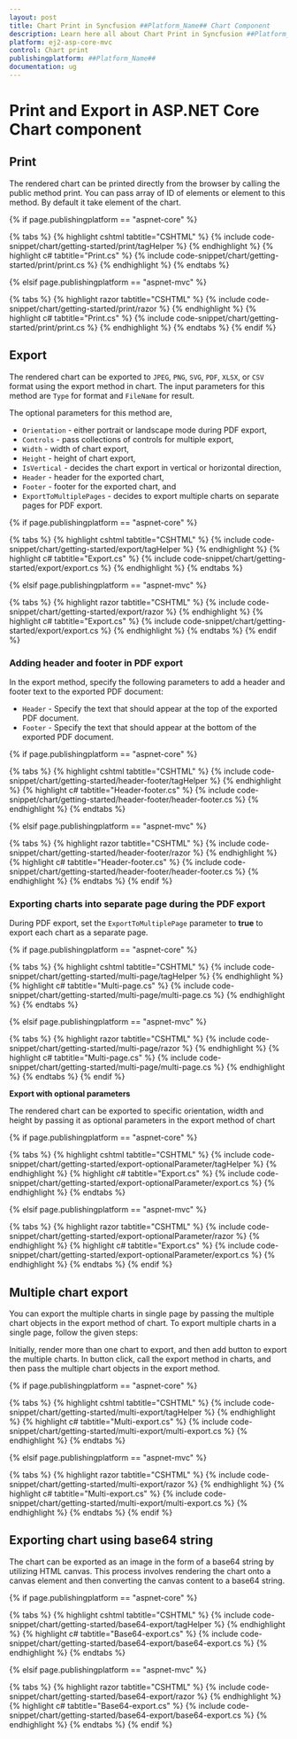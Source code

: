 ```yaml
---
layout: post
title: Chart Print in Syncfusion ##Platform_Name## Chart Component
description: Learn here all about Chart Print in Syncfusion ##Platform_Name## Chart component of Syncfusion Essential JS 2 and more.
platform: ej2-asp-core-mvc
control: Chart print
publishingplatform: ##Platform_Name##
documentation: ug
---
```


# Print and Export in ASP.NET Core Chart component

## Print

The rendered chart can be printed directly from the browser by calling the public method print. You can pass array of ID of elements or element to this method. By default it take element of the chart.

{% if page.publishingplatform == "aspnet-core" %}

{% tabs %}
{% highlight cshtml tabtitle="CSHTML" %}
{% include code-snippet/chart/getting-started/print/tagHelper %}
{% endhighlight %}
{% highlight c# tabtitle="Print.cs" %}
{% include code-snippet/chart/getting-started/print/print.cs %}
{% endhighlight %}
{% endtabs %}

{% elsif page.publishingplatform == "aspnet-mvc" %}

{% tabs %}
{% highlight razor tabtitle="CSHTML" %}
{% include code-snippet/chart/getting-started/print/razor %}
{% endhighlight %}
{% highlight c# tabtitle="Print.cs" %}
{% include code-snippet/chart/getting-started/print/print.cs %}
{% endhighlight %}
{% endtabs %}
{% endif %}



## Export

The rendered chart can be exported to `JPEG`, `PNG`, `SVG`, `PDF`, `XLSX`, or `CSV` format using the export method in chart. The input parameters for this method are `Type` for format and `FileName` for result.

The optional parameters for this method are,
* `Orientation` - either portrait or landscape mode during PDF export,
* `Controls` - pass collections of controls for multiple export,
* `Width` - width of chart export,
* `Height` - height of chart export,
* `IsVertical` -  decides the chart export in vertical or horizontal direction,
*  `Header` - header for the exported chart,
* `Footer` - footer for the exported chart, and
* `ExportToMultiplePages` - decides to export multiple charts on separate pages for PDF export.

{% if page.publishingplatform == "aspnet-core" %}

{% tabs %}
{% highlight cshtml tabtitle="CSHTML" %}
{% include code-snippet/chart/getting-started/export/tagHelper %}
{% endhighlight %}
{% highlight c# tabtitle="Export.cs" %}
{% include code-snippet/chart/getting-started/export/export.cs %}
{% endhighlight %}
{% endtabs %}

{% elsif page.publishingplatform == "aspnet-mvc" %}

{% tabs %}
{% highlight razor tabtitle="CSHTML" %}
{% include code-snippet/chart/getting-started/export/razor %}
{% endhighlight %}
{% highlight c# tabtitle="Export.cs" %}
{% include code-snippet/chart/getting-started/export/export.cs %}
{% endhighlight %}
{% endtabs %}
{% endif %}


### Adding header and footer in PDF export

In the export method, specify the following parameters to add a header and footer text to the exported PDF document:

* `Header` - Specify the text that should appear at the top of the exported PDF document.
* `Footer` - Specify the text that should appear at the bottom of the exported PDF document.

{% if page.publishingplatform == "aspnet-core" %}

{% tabs %}
{% highlight cshtml tabtitle="CSHTML" %}
{% include code-snippet/chart/getting-started/header-footer/tagHelper %}
{% endhighlight %}
{% highlight c# tabtitle="Header-footer.cs" %}
{% include code-snippet/chart/getting-started/header-footer/header-footer.cs %}
{% endhighlight %}
{% endtabs %}

{% elsif page.publishingplatform == "aspnet-mvc" %}

{% tabs %}
{% highlight razor tabtitle="CSHTML" %}
{% include code-snippet/chart/getting-started/header-footer/razor %}
{% endhighlight %}
{% highlight c# tabtitle="Header-footer.cs" %}
{% include code-snippet/chart/getting-started/header-footer/header-footer.cs %}
{% endhighlight %}
{% endtabs %}
{% endif %}



### Exporting charts into separate page during the PDF export

During PDF export, set the `ExportToMultiplePage` parameter to **true** to export each chart as a separate page.

{% if page.publishingplatform == "aspnet-core" %}

{% tabs %}
{% highlight cshtml tabtitle="CSHTML" %}
{% include code-snippet/chart/getting-started/multi-page/tagHelper %}
{% endhighlight %}
{% highlight c# tabtitle="Multi-page.cs" %}
{% include code-snippet/chart/getting-started/multi-page/multi-page.cs %}
{% endhighlight %}
{% endtabs %}

{% elsif page.publishingplatform == "aspnet-mvc" %}

{% tabs %}
{% highlight razor tabtitle="CSHTML" %}
{% include code-snippet/chart/getting-started/multi-page/razor %}
{% endhighlight %}
{% highlight c# tabtitle="Multi-page.cs" %}
{% include code-snippet/chart/getting-started/multi-page/multi-page.cs %}
{% endhighlight %}
{% endtabs %}
{% endif %}



<!-- markdownlint-disable MD036 -->
**Export with optional parameters**
<!-- markdownlint-disable MD036 -->
The rendered chart can be exported to specific orientation, width and height by passing it as optional parameters in the export method of chart

{% if page.publishingplatform == "aspnet-core" %}

{% tabs %}
{% highlight cshtml tabtitle="CSHTML" %}
{% include code-snippet/chart/getting-started/export-optionalParameter/tagHelper %}
{% endhighlight %}
{% highlight c# tabtitle="Export.cs" %}
{% include code-snippet/chart/getting-started/export-optionalParameter/export.cs %}
{% endhighlight %}
{% endtabs %}

{% elsif page.publishingplatform == "aspnet-mvc" %}

{% tabs %}
{% highlight razor tabtitle="CSHTML" %}
{% include code-snippet/chart/getting-started/export-optionalParameter/razor %}
{% endhighlight %}
{% highlight c# tabtitle="Export.cs" %}
{% include code-snippet/chart/getting-started/export-optionalParameter/export.cs %}
{% endhighlight %}
{% endtabs %}
{% endif %}



## Multiple chart export

You can export the multiple charts in single page by passing the multiple chart objects in the export method of chart. To export multiple charts in a single page, follow the given steps:

Initially, render more than one chart to export, and then add button to export the multiple charts. In button click, call the export method in charts, and then pass the multiple chart objects in the export method.

{% if page.publishingplatform == "aspnet-core" %}

{% tabs %}
{% highlight cshtml tabtitle="CSHTML" %}
{% include code-snippet/chart/getting-started/multi-export/tagHelper %}
{% endhighlight %}
{% highlight c# tabtitle="Multi-export.cs" %}
{% include code-snippet/chart/getting-started/multi-export/multi-export.cs %}
{% endhighlight %}
{% endtabs %}

{% elsif page.publishingplatform == "aspnet-mvc" %}

{% tabs %}
{% highlight razor tabtitle="CSHTML" %}
{% include code-snippet/chart/getting-started/multi-export/razor %}
{% endhighlight %}
{% highlight c# tabtitle="Multi-export.cs" %}
{% include code-snippet/chart/getting-started/multi-export/multi-export.cs %}
{% endhighlight %}
{% endtabs %}
{% endif %}

## Exporting chart using base64 string

The chart can be exported as an image in the form of a base64 string by utilizing HTML canvas. This process involves rendering the chart onto a canvas element and then converting the canvas content to a base64 string.

{% if page.publishingplatform == "aspnet-core" %}

{% tabs %}
{% highlight cshtml tabtitle="CSHTML" %}
{% include code-snippet/chart/getting-started/base64-export/tagHelper %}
{% endhighlight %}
{% highlight c# tabtitle="Base64-export.cs" %}
{% include code-snippet/chart/getting-started/base64-export/base64-export.cs %}
{% endhighlight %}
{% endtabs %}

{% elsif page.publishingplatform == "aspnet-mvc" %}

{% tabs %}
{% highlight razor tabtitle="CSHTML" %}
{% include code-snippet/chart/getting-started/base64-export/razor %}
{% endhighlight %}
{% highlight c# tabtitle="Base64-export.cs" %}
{% include code-snippet/chart/getting-started/base64-export/base64-export.cs %}
{% endhighlight %}
{% endtabs %}
{% endif %}
